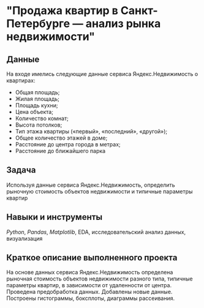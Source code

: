 # "Продажа квартир в Санкт-Петербурге — анализ рынка недвижимости"


## Данные

На входе имелись следующие данные сервиса Яндекс.Недвижимость о квартирах:
- Общая площадь;
- Жилая площадь;
- Площадь кухни;
- Цена объекта;
- Количество комнат;
- Высота потолков;
- Тип этажа квартиры («первый», «последний», «другой»);
- Общее количество этажей в доме;
- Расстояние до центра города в метрах;
- Расстояние до ближайшего парка

## Задача

Используя данные сервиса Яндекс.Недвижимость, определить рыночную стоимость объектов недвижимости и типичные параметры квартир

## Навыки и инструменты
*Python*, *Pandas*, *Matplotlib*, EDA, исследовательский анализ данных, визуализация

## Краткое описание выполненного проекта
На основе данных сервиса Яндекс.Недвижимость определена рыночная стоимость объектов недвижимости разного типа, типичные параметры квартир, в зависимости от удаленности от центра. Проведена предобработка данных. Добавлены новые данные. Построены гистограммы, боксплоты, диаграммы рассеивания.
